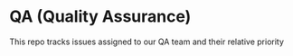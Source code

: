  # QA (Quality Assurance)
This repo tracks issues assigned to our QA team and their relative priority
